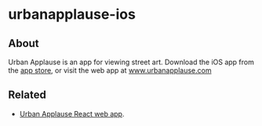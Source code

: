 # urbanapplause-ios

## About
Urban Applause is an app for viewing street art. Download the iOS app from the [app store](https://apps.apple.com/us/app/urban-applause/id1488053225?ls=1), or visit the web app at www.urbanapplause.com

## Related
- [Urban Applause React web app](https://github.com/flannerykj/urbanapplause-web). 
